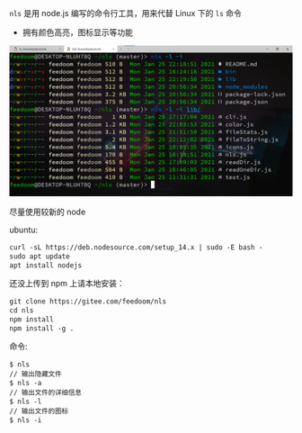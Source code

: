 `nls` 是用 node.js 编写的命令行工具，用来代替 Linux 下的 `ls` 命令

* 拥有颜色高亮，图标显示等功能

![nls](./Pictures/nls.png)

尽量使用较新的 node

ubuntu:
```
curl -sL https://deb.nodesource.com/setup_14.x | sudo -E bash -
sudo apt update
apt install nodejs
```

还没上传到 npm 上请本地安装：
```
git clone https://gitee.com/feedoom/nls
cd nls
npm install
npm install -g .
```

命令:
```shell
$ nls
// 输出隐藏文件
$ nls -a
// 输出文件的详细信息
$ nls -l
// 输出文件的图标
$ nls -i
```
